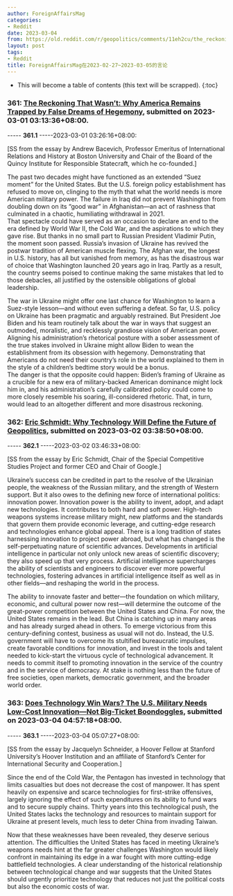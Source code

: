 ```yaml
---
author: ForeignAffairsMag
categories:
- Reddit
date: 2023-03-04
from: https://old.reddit.com/r/geopolitics/comments/11eh2cu/the_reckoning_that_wasnt_why_america_remains/
layout: post
tags:
- Reddit
title: ForeignAffairsMag在2023-02-27~2023-03-05的言论
---
```


* This will become a table of contents (this text will be scrapped).
{:toc}

### 361: [The Reckoning That Wasn’t: Why America Remains Trapped by False Dreams of Hegemony](https://old.reddit.com/r/geopolitics/comments/11eh2cu/the_reckoning_that_wasnt_why_america_remains/), submitted on 2023-03-01 03:13:36+08:00.

----- __361.1__ -----2023-03-01 03:26:16+08:00:

\[SS from the essay by Andrew Bacevich, Professor Emeritus of International Relations and History at Boston University and Chair of the Board of the Quincy Institute for Responsible Statecraft, which he co-founded.\]

The past two decades might have functioned as an extended “Suez moment” for the United States. But the U.S. foreign policy establishment has refused to move on, clinging to the myth that what the world needs is more American military power. The failure in Iraq did not prevent Washington from doubling down on its “good war” in Afghanistan—an act of rashness that culminated in a chaotic, humiliating withdrawal in 2021.  
That spectacle could have served as an occasion to declare an end to the era defined by World War II, the Cold War, and the aspirations to which they gave rise. But thanks in no small part to Russian President Vladimir Putin, the moment soon passed. Russia’s invasion of Ukraine has revived the postwar tradition of American muscle flexing. The Afghan war, the longest in U.S. history, has all but vanished from memory, as has the disastrous war of choice that Washington launched 20 years ago in Iraq. Partly as a result, the country seems poised to continue making the same mistakes that led to those debacles, all justified by the ostensible obligations of global leadership.

  
The war in Ukraine might offer one last chance for Washington to learn a Suez-style lesson—and without even suffering a defeat. So far, U.S. policy on Ukraine has been pragmatic and arguably restrained. But President Joe Biden and his team routinely talk about the war in ways that suggest an outmoded, moralistic, and recklessly grandiose vision of American power. Aligning his administration’s rhetorical posture with a sober assessment of the true stakes involved in Ukraine might allow Biden to wean the establishment from its obsession with hegemony. Demonstrating that Americans do not need their country’s role in the world explained to them in the style of a children’s bedtime story would be a bonus.  
The danger is that the opposite could happen: Biden’s framing of Ukraine as a crucible for a new era of military-backed American dominance might lock him in, and his administration’s carefully calibrated policy could come to more closely resemble his soaring, ill-considered rhetoric. That, in turn, would lead to an altogether different and more disastrous reckoning.

### 362: [Eric Schmidt: Why Technology Will Define the Future of Geopolitics](https://old.reddit.com/r/geopolitics/comments/11fepfo/eric_schmidt_why_technology_will_define_the/), submitted on 2023-03-02 03:38:50+08:00.

----- __362.1__ -----2023-03-02 03:46:33+08:00:

\[SS from the essay by Eric Schmidt, Chair of the Special Competitive Studies Project and former CEO and Chair of Google.\]

Ukraine’s success can be credited in part to the resolve of the Ukrainian people, the weakness of the Russian military, and the strength of Western support. But it also owes to the defining new force of international politics: innovation power. Innovation power is the ability to invent, adopt, and adapt new technologies. It contributes to both hard and soft power. High-tech weapons systems increase military might, new platforms and the standards that govern them provide economic leverage, and cutting-edge research and technologies enhance global appeal. There is a long tradition of states harnessing innovation to project power abroad, but what has changed is the self-perpetuating nature of scientific advances. Developments in artificial intelligence in particular not only unlock new areas of scientific discovery; they also speed up that very process. Artificial intelligence supercharges the ability of scientists and engineers to discover ever more powerful technologies, fostering advances in artificial intelligence itself as well as in other fields—and reshaping the world in the process.

The ability to innovate faster and better—the foundation on which military, economic, and cultural power now rest—will determine the outcome of the great-power competition between the United States and China. For now, the United States remains in the lead. But China is catching up in many areas and has already surged ahead in others. To emerge victorious from this century-defining contest, business as usual will not do. Instead, the U.S. government will have to overcome its stultified bureaucratic impulses, create favorable conditions for innovation, and invest in the tools and talent needed to kick-start the virtuous cycle of technological advancement. It needs to commit itself to promoting innovation in the service of the country and in the service of democracy. At stake is nothing less than the future of free societies, open markets, democratic government, and the broader world order.

### 363: [Does Technology Win Wars? The U.S. Military Needs Low-Cost Innovation—Not Big-Ticket Boondoggles](https://old.reddit.com/r/geopolitics/comments/11heooo/does_technology_win_wars_the_us_military_needs/), submitted on 2023-03-04 04:57:18+08:00.

----- __363.1__ -----2023-03-04 05:07:27+08:00:

\[SS from the essay by Jacquelyn Schneider, a Hoover Fellow at Stanford University’s Hoover Institution and an affiliate of Stanford’s Center for International Security and Cooperation.\]

Since the end of the Cold War, the Pentagon has invested in technology that limits casualties but does not decrease the cost of manpower. It has spent heavily on expensive and scarce technologies for first-strike offensives, largely ignoring the effect of such expenditures on its ability to fund wars and to secure supply chains. Thirty years into this technological push, the United States lacks the technology and resources to maintain support for Ukraine at present levels, much less to deter China from invading Taiwan.

Now that these weaknesses have been revealed, they deserve serious attention. The difficulties the United States has faced in meeting Ukraine’s weapons needs hint at the far greater challenges Washington would likely confront in maintaining its edge in a war fought with more cutting-edge battlefield technologies. A clear understanding of the historical relationship between technological change and war suggests that the United States should urgently prioritize technology that reduces not just the political costs but also the economic costs of war.

